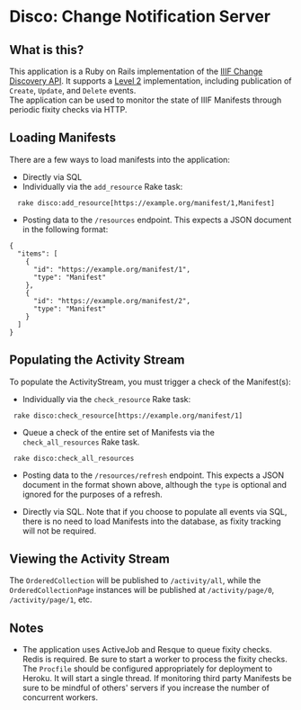 # Disco: Change Notification Server

## What is this?
This application is a Ruby on Rails implementation of the [IIIF Change Discovery API](https://iiif.io/api/discovery/0). 
It supports a [Level 2](https://iiif.io/api/discovery/0.2/#level-2-complete-change-list) implementation, including publication of `Create`, `Update`, and `Delete` events.   
The application can be used to monitor the state of IIIF Manifests through periodic fixity checks via HTTP.

## Loading Manifests

There are a few ways to load manifests into the application:
- Directly via SQL
- Individually via the `add_resource` Rake task:
```$ruby
  rake disco:add_resource[https://example.org/manifest/1,Manifest]
```
- Posting data to the `/resources` endpoint.  This expects a JSON document in the following format:
```$json
{
  "items": [
    {
      "id": "https://example.org/manifest/1",
      "type": "Manifest"
    },
    {
      "id": "https://example.org/manifest/2",
      "type": "Manifest"
    }
  ]
}
```

## Populating the Activity Stream

To populate the ActivityStream, you must trigger a check of the Manifest(s):

- Individually via the `check_resource` Rake task:
```$ruby
 rake disco:check_resource[https://example.org/manifest/1]
```

- Queue a check of the entire set of Manifests via the `check_all_resources` Rake task.
 ```$ruby
  rake disco:check_all_resources
 ```
 
- Posting data to the `/resources/refresh` endpoint.  This expects a JSON document in the format shown above, although 
the `type` is optional and ignored for the purposes of a refresh.

- Directly via SQL.  Note that if you choose to populate all
  events via SQL, there is no need to load Manifests into the database, as fixity tracking will not be required.
  
## Viewing the Activity Stream

The `OrderedCollection` will be published to `/activity/all`, while the `OrderedCollectionPage` instances will be 
published at `/activity/page/0`, `/activity/page/1`, etc.    

## Notes

 - The application uses ActiveJob and Resque to queue fixity checks.  Redis is required.  Be sure to start a worker 
 to process the fixity checks.   The `Procfile` should be configured appropriately for deployment to Heroku.  It will 
 start a single thread.  If monitoring third party Manifests be sure to be mindful of others' servers if you increase 
 the number of concurrent workers.
 
